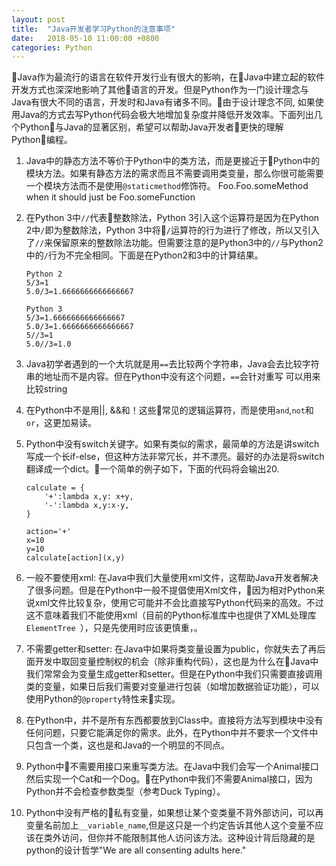 ```yaml
---
layout: post
title:  "Java开发者学习Python的注意事项"
date:   2018-05-10 11:00:00 +0800
categories: Python
---
```


Java作为最流行的语言在软件开发行业有很大的影响，在Java中建立起的软件开发方式也深深地影响了其他语言的开发。但是Python作为一门设计理念与Java有很大不同的语言，开发时和Java有诸多不同。由于设计理念不同, 如果使用Java的方式去写Python代码会极大地增加复杂度并降低开发效率。下面列出几个Python与Java的显著区别，希望可以帮助Java开发者更快的理解Python编程。

1. Java中的静态方法不等价于Python中的类方法，而是更接近于Python中的模块方法。如果有静态方法的需求而且不需要调用类变量，那么你很可能需要一个模块方法而不是使用`@staticmethod`修饰符。
Foo.Foo.someMethod when it should just be Foo.someFunction

2. 在Python 3中`//`代表整数除法，Python 3引入这个运算符是因为在Python 2中`/`即为整数除法，Python 3中将`/`运算符的行为进行了修改，所以又引入了`//`来保留原来的整数除法功能。但需要注意的是Python3中的`//`与Python2中的`/`行为不完全相同。下面是在Python2和3中的计算结果。
    ```
    Python 2
    5/3=1
    5.0/3=1.6666666666666667

    Python 3
    5/3=1.6666666666666667
    5.0/3=1.6666666666666667
    5//3=1
    5.0//3=1.0
    ```

3. Java初学者遇到的一个大坑就是用`==`去比较两个字符串，Java会去比较字符串的地址而不是内容。但在Python中没有这个问题，`==`会针对重写  可以用来比较string

4.  在Python中不是用||, &&和！这些常见的逻辑运算符，而是使用`and`,`not`和`or`，这更加易读。

5. Python中没有switch关键字。如果有类似的需求，最简单的方法是讲switch写成一个长if-else，但这种方法非常冗长，并不漂亮。最好的办法是将switch翻译成一个dict。一个简单的例子如下，下面的代码将会输出20.
    ```
    calculate = {
        '+':lambda x,y: x+y,
        '-':lambda x,y:x-y,
    }

    action='+'
    x=10
    y=10
    calculate[action](x,y)
    ```

6. 一般不要使用xml:
在Java中我们大量使用xml文件，这帮助Java开发者解决了很多问题。但是在Python中一般不提倡使用Xml文件，因为相对Python来说xml文件比较复杂，使用它可能并不会比直接写Python代码来的高效。不过这不意味着我们不能使用xml（目前的Python标准库中也提供了XML处理库`ElementTree `），只是先使用时应该更慎重，。

7. 不需要getter和setter:
在Java中如果将类变量设置为public，你就失去了再后面开发中取回变量控制权的机会（除非重构代码），这也是为什么在Java中我们常常会为变量生成getter和setter。但是在Python中我们只需要直接调用类的变量，如果日后我们需要对变量进行包装（如增加数据验证功能），可以使用Python的`@property`特性来实现。

8. 在Python中，并不是所有东西都要放到Class中。直接将方法写到模块中没有任何问题，只要它能满足你的需求。此外，在Python中并不要求一个文件中只包含一个类，这也是和Java的一个明显的不同点。

9. Python中不需要用接口来重写类方法。在Java中我们会写一个Animal接口然后实现一个Cat和一个Dog。在Python中我们不需要Animal接口，因为Python并不会检查参数类型（参考Duck Typing）。

10. Python中没有严格的私有变量，如果想让某个变类量不背外部访问，可以再变量名前加上`__variable_name`,但是这只是一个约定告诉其他人这个变量不应该在类外访问，但你并不能限制其他人访问该方法。这种设计背后隐藏的是python的设计哲学"We are all consenting adults here."



